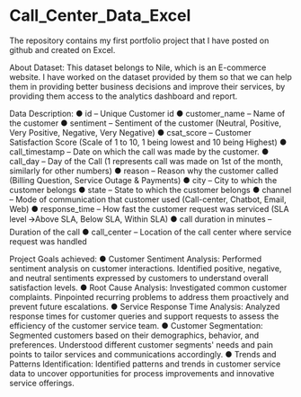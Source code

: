 # Call_Center_Data_Excel
The repository contains my first portfolio project that I have posted on github and created on Excel.

About Dataset:
This dataset belongs to Nile, which is an E-commerce website. I have worked on the dataset provided by them so that we can help them in providing better business decisions and improve their services, by providing them  access to the analytics dashboard and report.

Data Description:
● id – Unique Customer id
● customer_name – Name of the customer
● sentiment – Sentiment of the customer (Neutral, Positive, Very Positive, Negative, Very
Negative)
● csat_score – Customer Satisfaction Score (Scale of 1 to 10, 1 being lowest and 10 being
Highest)
● call_timestamp – Date on which the call was made by the customer.
● call_day – Day of the Call (1 represents call was made on 1st of the month, similarly for other numbers)
● reason – Reason why the customer called (Billing Question, Service Outage & Payments)
● city – City to which the customer belongs
● state – State to which the customer belongs
● channel – Mode of communication that customer used (Call-center, Chatbot, Email, Web)
● response_time – How fast the customer request was serviced (SLA level 🡪Above SLA, Below SLA, Within SLA)
● call duration in minutes – Duration of the call
● call_center – Location of the call center where service request was handled

Project Goals achieved:
● Customer Sentiment Analysis: Performed sentiment analysis on customer interactions. Identified positive, negative, and neutral sentiments expressed by customers to
understand overall satisfaction levels.
● Root Cause Analysis: Investigated common customer complaints. Pinpointed recurring problems to address them proactively and prevent future escalations.
● Service Response Time Analysis: Analyzed response times for customer queries and support requests to assess the efficiency of the customer service team.
● Customer Segmentation: Segmented customers based on their demographics, behavior, and preferences. Understood different customer segments' needs and pain points to tailor services and communications accordingly.
● Trends and Patterns Identification: Identified patterns and trends in customer service data to uncover opportunities for process improvements and innovative service offerings.
